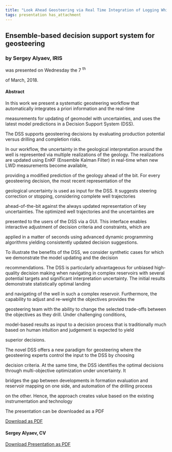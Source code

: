 ```yaml
---
title: "Look Ahead Geosteering via Real Time Integration of Logging While Drilling Measurements with Surface Seismic (Sergey Alyaev, IRIS)"
tags: presentation has_attachment
---
```



		
<h2>
Ensemble-based decision support system for geosteering
</h2>

 



		
<h3>
by Sergey Alyaev, IRIS
</h3>

 



 
<p>
was presented on Wednesday the 7
<sup>
th
</sup>

 of March, 2018.
</p>

	



<h4>
Abstract
</h4>



<p>
In this work we present a systematic geosteering workflow that automatically integrates a priori information and the real-time

measurements for updating of geomodel with uncertainties, and uses the latest model predictions in a Decision Support System (DSS).

The DSS supports geosteering decisions by evaluating production potential versus drilling and completion risks.

</p>

<p>


In our workflow, the uncertainty in the geological interpretation around the well is represented via multiple realizations of the geology. The realizations are updated using EnKF (Ensemble Kalman Filter) in real-time when new LWD measurements become available,

providing a modified prediction of the geology ahead of the bit. For every geosteering decision, the most recent representation of the

geological uncertainty is used as input for the DSS. It suggests steering correction or stopping, considering complete well trajectories

ahead-of-the-bit against the always updated representation of key uncertainties. The optimized well trajectories and the uncertainties are

presented to the users of the DSS via a GUI. This interface enables interactive adjustment of decision criteria and constraints, which are

applied in a matter of seconds using advanced dynamic programming algorithms yielding consistently updated decision suggestions.

</p>

<p>


To illustrate the benefits of the DSS, we consider synthetic cases for which we demonstrate the model updating and the decision

recommendations. The DSS is particularly advantageous for unbiased high-quality decision making when navigating in complex reservoirs with several potential targets and significant interpretation uncertainty. The initial results demonstrate statistically optimal landing

and navigating of the well in such a complex reservoir. Furthermore, the capability to adjust and re-weight the objectives provides the

geosteering team with the ability to change the selected trade-offs between the objectives as they drill. Under challenging conditions,

model-based results as input to a decision process that is traditionally much based on human intuition and judgement is expected to yield

superior decisions.

</p>

<p>


The novel DSS offers a new paradigm for geosteering where the geosteering experts control the input to the DSS by choosing

decision criteria. At the same time, the DSS identifies the optimal decisions through multi-objective optimization under uncertainty. It

bridges the gap between developments in formation evaluation and reservoir mapping on one side, and automation of the drilling process

on the other. Hence, the approach creates value based on the existing instrumentation and technology

</p>

   

            
<p>
The presentation can be downloaded as a PDF
</p>



     
<a class="btn btn-info" href="/assets/archive/presentationNFES.pdf">
Download as PDF
</a>



 
<h4>
Sergey Alyaev, CV
</h4>



<p>
</p>





<a class="button button--primary button--pill" href="/assets/archive/presentationNFES.pdf">Download Presentation as PDF</a>